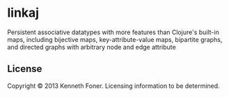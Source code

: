 
linkaj
======

Persistent associative datatypes with more features than Clojure's built-in maps, including bijective maps, key-attribute-value maps, bipartite graphs, and directed graphs with arbitrary node and edge attribute

## License

Copyright © 2013 Kenneth Foner.
Licensing information to be determined.

